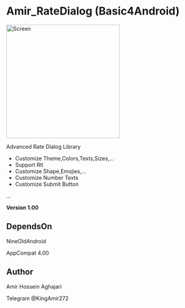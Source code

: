 # Amir_RateDialog (Basic4Android)
<img src="https://github.com/Aghajari/Amir_RateDialog/blob/master/animation.gif" width=300 title="Screen">

Advanced Rate Dialog Library

- Customize Theme,Colors,Texts,Sizes,...
- Support Rtl
- Customize Shape,Emojies,...
- Customize Number Texts
- Customize Submit Button

...

**Version 1.00**

## DependsOn
NineOldAndroid

AppCompat 4.00

## Author
Amir Hossein Aghajari

Telegram @KingAmir272
